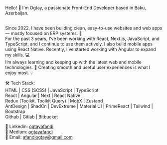 Hello! 👋 I'm Ogtay, a passionate Front-End Developer based in Baku, Azerbaijan. 

<br/>
Since 2022, I have been building clean, easy-to-use websites and web apps — mostly focused on ERP systems. 🚀

<br/>
For the past 3 years, I’ve been working with React, Next.js, JavaScript, and TypeScript, and I continue to use them actively. I also build mobile apps using React Native. Recently, I’ve started working with Angular to expand my skills. 💻

<br/>
I’m always learning and keeping up with the latest web and mobile technologies. 🎯
Creating smooth and useful user experiences is what I enjoy most. 💡

<br/>

🛠️ Tech Stack:
<br/>
HTML | CSS (SCSS) | JavaScript | TypeScript
<br/>
React | Angular | Next | React Native
<br/>
Redux (Toolkit, Toolkit Query) | MobX | Zustand
<br/>
AntDesign | ShadCn | DevExtreme | Material UI | PrimeReact | Tailwind | Bootstrap
<br/>
Github | Gitlab | Bitbucket
<br/>

💬 Linkedin: <a href="https://www.linkedin.com/in/ogtayafandi/" target="_blank">ogtayafandi</a>
<br/>
📝 Medium: <a href="https://medium.com/@ogtayafandi" target="_blank">ogtayafandi</a>
<br/>
📩 Email: <a href="mailto:afandiogtay@gmail.com">afandiogtay@gmail.com</a>
